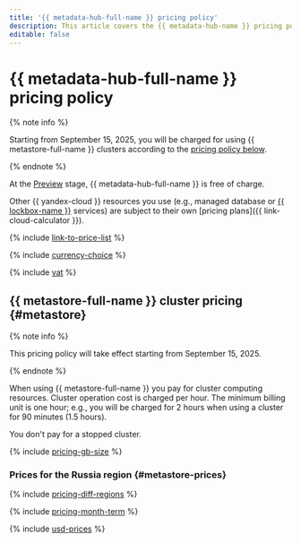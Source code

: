 ```yaml
---
title: '{{ metadata-hub-full-name }} pricing policy'
description: This article covers the {{ metadata-hub-name }} pricing policy.
editable: false
---
```


# {{ metadata-hub-full-name }} pricing policy

{% note info %}

Starting from September 15, 2025, you will be charged for using {{ metastore-full-name }} clusters according to the [pricing policy below](#metastore).

{% endnote %}

At the [Preview](../overview/concepts/launch-stages.md) stage, {{ metadata-hub-full-name }} is free of charge.

Other {{ yandex-cloud }} resources you use (e.g., managed database or [{{ lockbox-name }}](../lockbox/pricing.md) services) are subject to their own [pricing plans]({{ link-cloud-calculator }}).

{% include [link-to-price-list](../_includes/pricing/link-to-price-list.md) %}

{% include [currency-choice](../_includes/pricing/currency-choice.md) %}

{% include [vat](../_includes/vat.md) %}

## {{ metastore-full-name }} cluster pricing {#metastore}

{% note info %}

This pricing policy will take effect starting from September 15, 2025.

{% endnote %}

When using {{ metastore-full-name }} you pay for cluster computing resources. Cluster operation cost is charged per hour. The minimum billing unit is one hour; e.g., you will be charged for 2 hours when using a cluster for 90 minutes (1.5 hours).

You don't pay for a stopped cluster.

{% include [pricing-gb-size](../_includes/pricing-gb-size.md) %}


### Prices for the Russia region {#metastore-prices}



{% include [pricing-diff-regions](../_includes/pricing-diff-regions.md) %}

{% include [pricing-month-term](../_includes/mdb/pricing-month-term.md) %}




{% include [usd-prices](../_pricing/metastore/usd.md) %}
